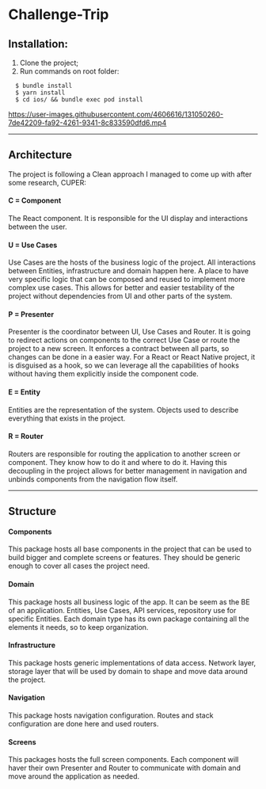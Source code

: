 # Challenge-Trip

## Installation:

1. Clone the project;
2. Run commands on root folder:

```
  $ bundle install
  $ yarn install
  $ cd ios/ && bundle exec pod install
```


https://user-images.githubusercontent.com/4606616/131050260-7de42209-fa92-4261-9341-8c833590dfd6.mp4


---

## Architecture

The project is following a Clean approach I managed to come up with after some research, CUPER:

#### C = Component

The React component. It is responsible for the UI display and interactions between the user.

#### U = Use Cases

Use Cases are the hosts of the business logic of the project. All interactions between Entities, infrastructure and domain happen here. A place to have very specific logic that can be composed and reused to implement more complex use cases. This allows for better and easier testability of the project without dependencies from UI and other parts of the system.

#### P = Presenter

Presenter is the coordinator between UI, Use Cases and Router. It is going to redirect actions on components to the correct Use Case or route the project to a new screen. It enforces a contract between all parts, so changes can be done in a easier way. For a React or React Native project, it is disguised as a hook, so we can leverage all the capabilities of hooks without having them explicitly inside the component code.

#### E = Entity

Entities are the representation of the system. Objects used to describe everything that exists in the project.

#### R = Router

Routers are responsible for routing the application to another screen or component. They know how to do it and where to do it. Having this decoupling in the project allows for better management in navigation and unbinds components from the navigation flow itself.

---

## Structure

#### Components

This package hosts all base components in the project that can be used to build bigger and complete screens or features. They should be generic enough to cover all cases the project need.

#### Domain

This package hosts all business logic of the app. It can be seem as the BE of an application. Entities, Use Cases, API services, repository use for specific Entities. Each domain type has its own package containing all the elements it needs, so to keep organization.

#### Infrastructure

This package hosts generic implementations of data access. Network layer, storage layer that will be used by domain to shape and move data around the project.

#### Navigation

This package hosts navigation configuration. Routes and stack configuration are done here and used routers.

#### Screens

This packages hosts the full screen components. Each component will haver their own Presenter and Router to communicate with domain and move around the application as needed.
